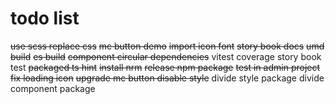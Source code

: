 # todo list

~~use scss replace css~~
~~mc button demo~~
~~import icon font~~
~~story book docs~~
~~umd build~~
~~es build~~
~~component circular dependencies~~
vitest coverage
story book test
~~packaged ts hint~~
~~install nrm~~
~~release npm package~~
~~test in admin project~~
~~fix loading icon~~
~~upgrade mc button disable style~~
divide style package
divide component package

